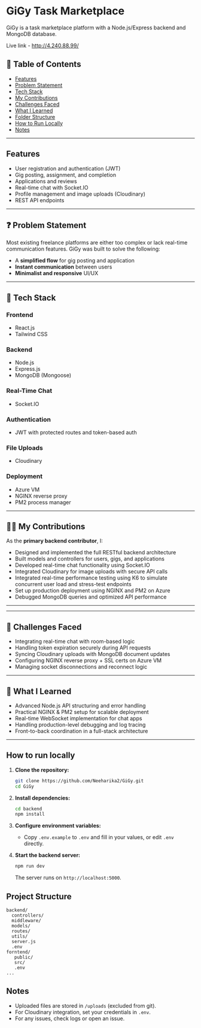 # GiGy Task Marketplace

GiGy is a task marketplace platform with a Node.js/Express backend and MongoDB database.

Live link - http://4.240.88.99/


## 📌 Table of Contents
- [Features](#features)
- [Problem Statement](#-problem-statement)
- [Tech Stack](#-tech-stack)
- [My Contributions](#-my-contributions)
- [Challenges Faced](#-challenges-faced)
- [What I Learned](#-what-i-learned)
- [Folder Structure](#-folder-structure)
- [How to Run Locally](#-how-to-run-locally)
- [Notes](#Notes)

---
## Features

- User registration and authentication (JWT)
- Gig posting, assignment, and completion
- Applications and reviews
- Real-time chat with Socket.IO
- Profile management and image uploads (Cloudinary)
- REST API endpoints
  
---

## ❓ Problem Statement

Most existing freelance platforms are either too complex or lack real-time communication features. GiGy was built to solve the following:
- A **simplified flow** for gig posting and application
- **Instant communication** between users
- **Minimalist and responsive** UI/UX

---

## 🧰 Tech Stack

### Frontend
- React.js
- Tailwind CSS

### Backend
- Node.js
- Express.js
- MongoDB (Mongoose)

### Real-Time Chat
- Socket.IO

### Authentication
- JWT with protected routes and token-based auth

### File Uploads
- Cloudinary

### Deployment
- Azure VM
- NGINX reverse proxy
- PM2 process manager

---

## 👨‍💻 My Contributions

As the **primary backend contributor**, I:

- Designed and implemented the full RESTful backend architecture
- Built models and controllers for users, gigs, and applications
- Developed real-time chat functionality using Socket.IO
- Integrated Cloudinary for image uploads with secure API calls
- Integrated real-time performance testing using K6 to simulate concurrent user load and stress-test endpoints
- Set up production deployment using NGINX and PM2 on Azure
- Debugged MongoDB queries and optimized API performance

---

---

## 🧠 Challenges Faced

- Integrating real-time chat with room-based logic
- Handling token expiration securely during API requests
- Syncing Cloudinary uploads with MongoDB document updates
- Configuring NGINX reverse proxy + SSL certs on Azure VM
- Managing socket disconnections and reconnect logic

---

## 🧠 What I Learned

- Advanced Node.js API structuring and error handling
- Practical NGINX & PM2 setup for scalable deployment
- Real-time WebSocket implementation for chat apps
- Handling production-level debugging and log tracing
- Front-to-back coordination in a full-stack architecture

---

## How to run locally

1. **Clone the repository:**
   ```sh
   git clone https://github.com/Neeharika2/GiGy.git
   cd GiGy
   ```

2. **Install dependencies:**
   ```sh
   cd backend
   npm install
   ```

3. **Configure environment variables:**
   - Copy `.env.example` to `.env` and fill in your values, or edit `.env` directly.

4. **Start the backend server:**
   ```sh
   npm run dev
   ```
   The server runs on `http://localhost:5000`.


## Project Structure

```
backend/
  controllers/
  middleware/
  models/
  routes/
  utils/
  server.js
  .env
forntend/
   public/
   src/
   .env
...
```  


## Notes 

- Uploaded files are stored in `/uploads` (excluded from git).
- For Cloudinary integration, set your credentials in `.env`.
- For any issues, check logs or open an issue.

